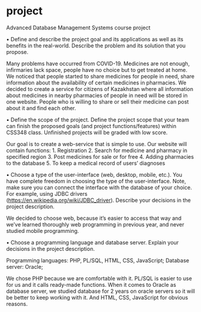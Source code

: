 # project
 Advanced Database Management Systems course project

• Define and describe the project goal and its applications as well as its benefits in the real-world. Describe the problem and its solution that you propose.


Many problems have occurred from COVID-19. Medicines are not enough, infirmaries lack space, people have no choice but to get treated at home. We noticed that people started to share medicines for people in need, share information about the availability of certain medicines in pharmacies. We decided to create a service for citizens of Kazakhstan where all information about medicines in nearby pharmacies of people in need will be stored in one website. People who is willing to share or sell their medicine can post about it and find each other.


• Define the scope of the project. Define the project scope that your team can finish the proposed goals (and project functions/features) within CSS348 class. Unfinished projects will be graded with low score.



Our goal is to create a web-service that is simple to use. Our website will contain functions:
    1. Registration
    2. Search for medicine and pharmacy in specified region
    3. Post medicines for sale or for free
    4. Adding pharmacies to the database
    5. To keep a medical record of users’ diagnoses
    
    
    
• Choose a type of the user-interface (web, desktop, mobile, etc.). You have complete freedom in choosing the type of the user-interface. Note, make sure you can connect the interface with the database of your choice. For example, using JDBC drivers (https://en.wikipedia.org/wiki/JDBC_driver). Describe your decisions in the project description.



We decided to choose web, because it’s easier to access that way and we’ve learned thoroughly web programming in previous year, and never studied mobile programming. 


• Choose a programming language and database server. Explain your decisions in the project description.


Programming languages: PHP, PL/SQL, HTML, CSS, JavaScript;
Database server: Oracle;

We chose PHP because we are comfortable with it. PL/SQL is easier to use for us and it calls ready-made functions. When it comes to Oracle as database server, we studied database for 2 years on oracle servers so it will be better to keep working with it. And HTML, CSS, JavaScript for obvious reasons.   
